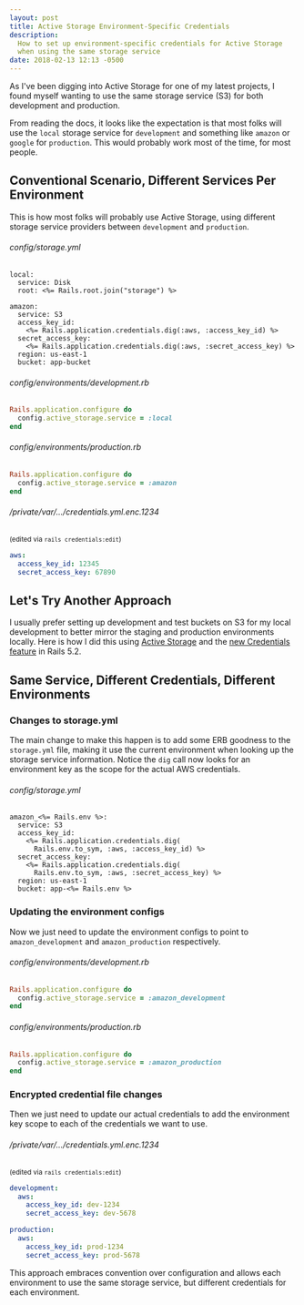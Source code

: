 ```yaml
---
layout: post
title: Active Storage Environment-Specific Credentials
description:
  How to set up environment-specific credentials for Active Storage
  when using the same storage service
date: 2018-02-13 12:13 -0500
---
```


As I've been digging into Active Storage for one of my latest projects, I found
myself wanting to use the same storage service (S3) for both development and
production.

From reading the docs, it looks like the expectation is that most folks will use
the `local` storage service for `development` and something like `amazon` or
`google` for `production`.  This would probably work most of the time, for most
people.

## Conventional Scenario, Different Services Per Environment

This is how most folks will probably use Active Storage, using different storage
service providers between `development` and `production`.

###### config/storage.yml
```erb
local:
  service: Disk
  root: <%= Rails.root.join("storage") %>

amazon:
  service: S3
  access_key_id:
    <%= Rails.application.credentials.dig(:aws, :access_key_id) %>
  secret_access_key:
    <%= Rails.application.credentials.dig(:aws, :secret_access_key) %>
  region: us-east-1
  bucket: app-bucket
```

###### config/environments/development.rb
```ruby
Rails.application.configure do
  config.active_storage.service = :local
end
```

###### config/environments/production.rb
```ruby
Rails.application.configure do
  config.active_storage.service = :amazon
end
```

###### /private/var/.../credentials.yml.enc.1234

<small class="text-sm">(edited via `rails credentials:edit`)</small>

```yaml
aws:
  access_key_id: 12345
  secret_access_key: 67890
```

## Let's Try Another Approach

I usually prefer setting up development and test buckets on S3 for my
local development to better mirror the staging and production environments
locally.  Here is how I did this using
[Active Storage](https://github.com/rails/rails/tree/master/activestorage)
and the 
[new Credentials feature](http://weblog.rubyonrails.org/2017/11/27/Rails-5-2-Active-Storage-Redis-Cache-Store-HTTP2-Early-Hints-Credentials/)
in Rails 5.2.

## Same Service, Different Credentials, Different Environments

### Changes to storage.yml

The main change to make this happen is to add some ERB goodness to the
`storage.yml` file, making it use the current environment when looking up the
storage service information.  Notice the `dig` call now looks for an environment
key as the scope for the actual AWS credentials.

###### config/storage.yml
```erb
amazon_<%= Rails.env %>:
  service: S3
  access_key_id:
    <%= Rails.application.credentials.dig(
      Rails.env.to_sym, :aws, :access_key_id) %>
  secret_access_key:
    <%= Rails.application.credentials.dig(
      Rails.env.to_sym, :aws, :secret_access_key) %>
  region: us-east-1
  bucket: app-<%= Rails.env %>
```

### Updating the environment configs

Now we just need to update the environment configs to point to
`amazon_development` and `amazon_production` respectively.

###### config/environments/development.rb
```ruby
Rails.application.configure do
  config.active_storage.service = :amazon_development
end
```

###### config/environments/production.rb
```ruby
Rails.application.configure do
  config.active_storage.service = :amazon_production
end
```

### Encrypted credential file changes

Then we just need to update our actual credentials to add the environment key
scope to each of the credentials we want to use.

###### /private/var/.../credentials.yml.enc.1234

<small class="text-sm">(edited via `rails credentials:edit`)</small>

```yaml
development:
  aws:
    access_key_id: dev-1234
    secret_access_key: dev-5678

production:
  aws:
    access_key_id: prod-1234
    secret_access_key: prod-5678
```

This approach embraces convention over configuration and allows each environment
to use the same storage service, but different credentials for each environment.
